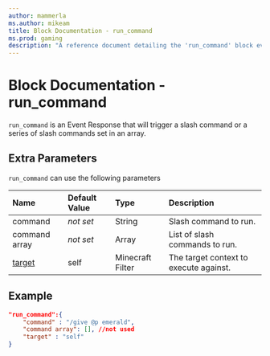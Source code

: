 ```yaml
---
author: mammerla
ms.author: mikeam
title: Block Documentation - run_command
ms.prod: gaming
description: "A reference document detailing the 'run_command' block event response"
---
```


# Block Documentation - run_command

`run_command` is an Event Response that will trigger a slash command or a series of slash commands set in an array.

## Extra Parameters

`run_command` can use the following parameters

|Name |Default Value  |Type  |Description  |
|:----------|:----------|:----------|:----------|
|command|*not set* |String|  Slash command to run. |
|command array|*not set* | Array|  List of slash commands to run. |
|[target](../../../EntityReference/Examples/FilterList.md)| self| Minecraft Filter|  The target context to execute against. |

## Example

```json
"run_command":{
    "command" : "/give @p emerald",
    "command array": [], //not used
    "target" : "self"
}
```
